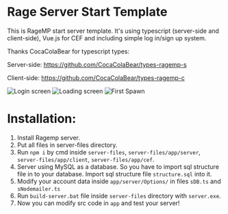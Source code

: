 # Rage Server Start Template
This is RageMP start server template. It's using typescript (server-side and client-side), Vue.js for CEF and including simple log in/sign up system.


Thanks CocaColaBear for typescript types:

Server-side: https://github.com/CocaColaBear/types-ragemp-s

Client-side: https://github.com/CocaColaBear/types-ragemp-c



![Login screen](https://i.imgur.com/8TLX5O1.jpg)
![Loading screen](https://i.imgur.com/GuQMeYt.jpg)
![First Spawn](https://i.imgur.com/7l4KY5T.jpg)


# Installation:
1. Install Ragemp server.
2. Put all files in server-files directory.
3. Run `npm i` by cmd inside `server-files`, `server-files/app/server`, `server-files/app/client`, `server-files/app/cef`.
4. Server using MySQL as a database. So you have to import sql structure file in to your database. Import sql structure file `structure.sql` into it.      
5. Modify your account data inside `app/server/Options/` in files `sDB.ts` and `sNodemailer.ts`
6. Run `build-server.bat` file inside `server-files` directory with `server.exe`.
7. Now you can modify src code in `app` and test your server!